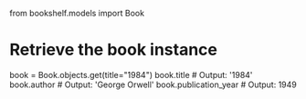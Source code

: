from bookshelf.models import Book

# Retrieve the book instance
book = Book.objects.get(title="1984")
book.title    # Output: '1984'
book.author   # Output: 'George Orwell'
book.publication_year  # Output: 1949
